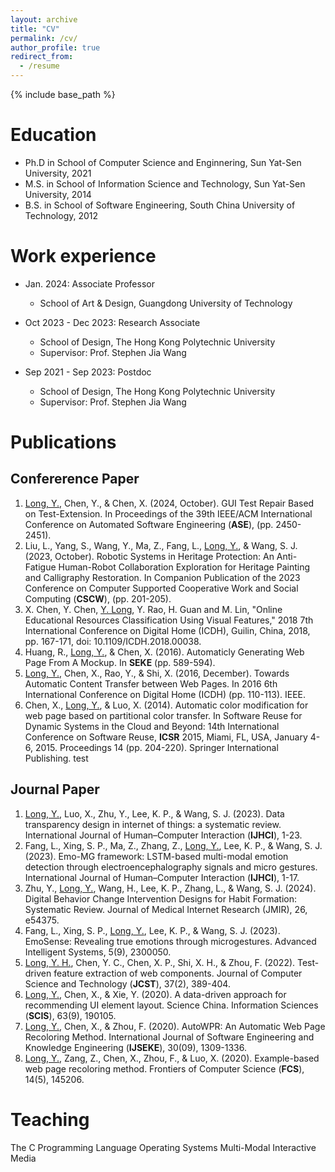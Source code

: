 ```yaml
---
layout: archive
title: "CV"
permalink: /cv/
author_profile: true
redirect_from:
  - /resume
---
```


{% include base_path %}

Education
======
* Ph.D in School of Computer Science and Enginnering, Sun Yat-Sen University, 2021
* M.S. in School of Information Science and Technology, Sun Yat-Sen University, 2014
* B.S. in School of Software Engineering, South China University of Technology, 2012

Work experience
======
* Jan. 2024: Associate Professor
  * School of Art & Design, Guangdong University of Technology

* Oct 2023 - Dec 2023: Research Associate
  * School of Design, The Hong Kong Polytechnic University
  * Supervisor: Prof. Stephen Jia Wang

* Sep 2021 - Sep 2023: Postdoc
  * School of Design, The Hong Kong Polytechnic University
  * Supervisor: Prof. Stephen Jia Wang
  

Publications
======
Confererence Paper
------
1. <u>Long, Y.</u>, Chen, Y., & Chen, X. (2024, October). GUI Test Repair Based on Test-Extension. In Proceedings of the 39th IEEE/ACM International Conference on Automated Software Engineering (**ASE**), (pp. 2450-2451).
2. Liu, L., Yang, S., Wang, Y., Ma, Z., Fang, L., <u>Long, Y.</u>, & Wang, S. J. (2023, October). Robotic Systems in Heritage Protection: An Anti-Fatigue Human-Robot Collaboration Exploration for Heritage Painting and Calligraphy Restoration. In Companion Publication of the 2023 Conference on Computer Supported Cooperative Work and Social Computing (**CSCW**), (pp. 201-205).
3. X. Chen, Y. Chen, <u>Y. Long</u>, Y. Rao, H. Guan and M. Lin, "Online Educational Resources Classification Using Visual Features," 2018 7th International Conference on Digital Home (ICDH), Guilin, China, 2018, pp. 167-171, doi: 10.1109/ICDH.2018.00038.
4. Huang, R., <u>Long, Y.</u>, & Chen, X. (2016). Automaticly Generating Web Page From A Mockup. In **SEKE** (pp. 589-594).
5. <u>Long, Y.</u>, Chen, X., Rao, Y., & Shi, X. (2016, December). Towards Automatic Content Transfer between Web Pages. In 2016 6th International Conference on Digital Home (ICDH) (pp. 110-113). IEEE.
6. Chen, X., <u>Long, Y.</u>, & Luo, X. (2014). Automatic color modification for web page based on partitional color transfer. In Software Reuse for Dynamic Systems in the Cloud and Beyond: 14th International Conference on Software Reuse, **ICSR** 2015, Miami, FL, USA, January 4-6, 2015. Proceedings 14 (pp. 204-220). Springer International Publishing.
test

Journal Paper
------
1. <u>Long, Y.</u>, Luo, X., Zhu, Y., Lee, K. P., & Wang, S. J. (2023). Data transparency design in internet of things: a systematic review. International Journal of Human–Computer Interaction (**IJHCI**), 1-23.
2. Fang, L., Xing, S. P., Ma, Z., Zhang, Z., <u>Long, Y.</u>, Lee, K. P., & Wang, S. J. (2023). Emo-MG framework: LSTM-based multi-modal emotion detection through electroencephalography signals and micro gestures. International Journal of Human–Computer Interaction (**IJHCI**), 1-17.
3. Zhu, Y., <u>Long, Y.</u>, Wang, H., Lee, K. P., Zhang, L., & Wang, S. J. (2024). Digital Behavior Change Intervention Designs for Habit Formation: Systematic Review. Journal of Medical Internet Research (JMIR), 26, e54375.
4. Fang, L., Xing, S. P., <u>Long, Y.</u>, Lee, K. P., & Wang, S. J. (2023). EmoSense: Revealing true emotions through microgestures. Advanced Intelligent Systems, 5(9), 2300050.
5. <u>Long, Y. H.</u>, Chen, Y. C., Chen, X. P., Shi, X. H., & Zhou, F. (2022). Test-driven feature extraction of web components. Journal of Computer Science and Technology (**JCST**), 37(2), 389-404.
6. <u>Long, Y.</u>, Chen, X., & Xie, Y. (2020). A data-driven approach for recommending UI element layout. Science China. Information Sciences (**SCIS**), 63(9), 190105.
7. <u>Long, Y.</u>, Chen, X., & Zhou, F. (2020). AutoWPR: An Automatic Web Page Recoloring Method. International Journal of Software Engineering and Knowledge Engineering (**IJSEKE**), 30(09), 1309-1336.
8. <u>Long, Y.</u>, Zang, Z., Chen, X., Zhou, F., & Luo, X. (2020). Example-based web page recoloring method. Frontiers of Computer Science (**FCS**), 14(5), 145206.

  
Teaching
======
  The C Programming Language
  Operating Systems
  Multi-Modal Interactive Media
  

